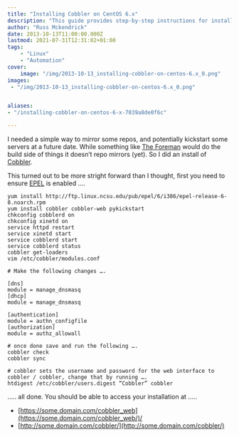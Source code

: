 ```yaml
---
title: "Installing Cobbler on CentOS 6.x"
description: "This guide provides step-by-step instructions for installing Cobbler, a powerful Linux installation server, on CentOS 6.x. Learn how to set up Cobbler to mirror repositories and kickstart server installations. The article covers enabling EPEL, installing necessary packages, configuring modules, and securing the web interface. Perfect for anyone looking to streamline their Linux server deployment process."
author: "Russ Mckendrick"
date: 2013-10-13T11:00:00.000Z
lastmod: 2021-07-31T12:31:02+01:00
tags:
    - "Linux"
    - "Automation"
cover:
    image: "/img/2013-10-13_installing-cobbler-on-centos-6.x_0.png" 
images:
 - "/img/2013-10-13_installing-cobbler-on-centos-6.x_0.png"


aliases:
- "/installing-cobbler-on-centos-6-x-7039a8de0f6c"

---
```


I needed a simple way to mirror some repos, and potentially kickstart some servers at a future date. While something like [The Foreman](http://theforeman.org) would do the build side of things it doesn’t repo mirrors (yet). So I did an install of [Cobbler](http://www.cobblerd.org).

This turned out to be more stright forward than I thought, first you need to ensure [EPEL](http://fedoraproject.org/wiki/EPEL) is enabled ….

```
yum install http://ftp.linux.ncsu.edu/pub/epel/6/i386/epel-release-6-8.noarch.rpm
yum install cobbler cobbler-web pykickstart
chkconfig cobblerd on
chkconfig xinetd on
service httpd restart
service xinetd start
service cobblerd start
service cobblerd status
cobbler get-loaders
vim /etc/cobbler/modules.conf

# Make the following changes ….

[dns]
module = manage_dnsmasq
[dhcp]
module = manage_dnsmasq

[authentication]
module = authn_configfile
[authorization]
module = authz_allowall

# once done save and run the following ….
cobbler check
cobbler sync

# cobbler sets the username and password for the web interface to cobbler / cobbler, change that by running ….
htdigest /etc/cobbler/users.digest “Cobbler” cobbler
```

….. all done. You should be able to access your installation at …..

- [https://some.domain.com/cobbler_web](https://some.domain.com/cobbler_web/)/
- [http://some.domain.com/cobbler/](http://some.domain.com/cobbler/)


